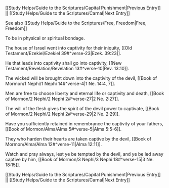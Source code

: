[[Study Helps/Guide to the Scriptures/Capital Punishment|Previous Entry]]  ||  [[Study Helps/Guide to the Scriptures/Carnal|Next Entry]]

 See also [[Study Helps/Guide to the Scriptures/Free, Freedom|Free, Freedom]]

 To be in physical or spiritual bondage.

 The house of Israel went into captivity for their iniquity, [[Old Testament/Ezekiel/Ezekiel 39#^verse-23|Ezek. 39:23]].

 He that leads into captivity shall go into captivity, [[New Testament/Revelation/Revelation 13#^verse-10|Rev. 13:10]].

 The wicked will be brought down into the captivity of the devil, [[Book of Mormon/1 Nephi/1 Nephi 14#^verse-4|1 Ne. 14:4, 7]].

 Men are free to choose liberty and eternal life or captivity and death, [[Book of Mormon/2 Nephi/2 Nephi 2#^verse-27|2 Ne. 2:27]].

 The will of the flesh gives the spirit of the devil power to captivate, [[Book of Mormon/2 Nephi/2 Nephi 2#^verse-29|2 Ne. 2:29]].

 Have you sufficiently retained in remembrance the captivity of your fathers, [[Book of Mormon/Alma/Alma 5#^verse-5|Alma 5:5-6]].

 They who harden their hearts are taken captive by the devil, [[Book of Mormon/Alma/Alma 12#^verse-11|Alma 12:11]].

 Watch and pray always, lest ye be tempted by the devil, and ye be led away captive by him, [[Book of Mormon/3 Nephi/3 Nephi 18#^verse-15|3 Ne. 18:15]].

[[Study Helps/Guide to the Scriptures/Capital Punishment|Previous Entry]]  ||  [[Study Helps/Guide to the Scriptures/Carnal|Next Entry]]